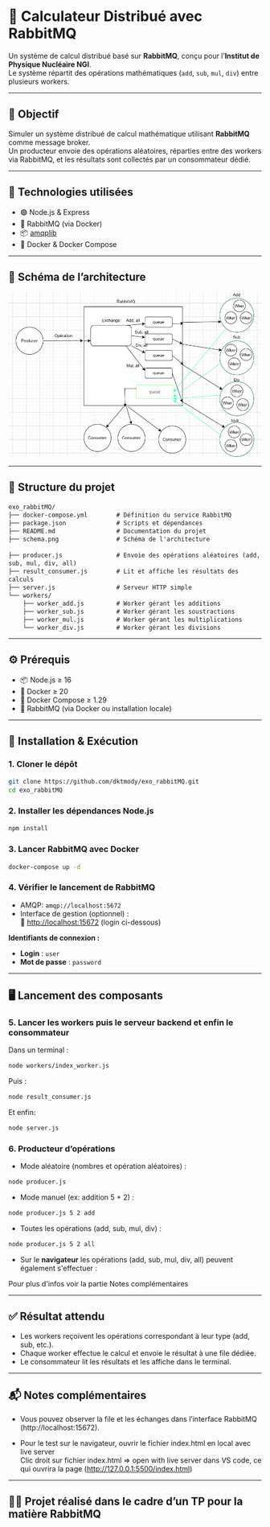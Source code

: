 
# 🧮 Calculateur Distribué avec RabbitMQ

Un système de calcul distribué basé sur **RabbitMQ**, conçu pour l’**Institut de Physique Nucléaire NGI**.  
Le système répartit des opérations mathématiques (`add`, `sub`, `mul`, `div`) entre plusieurs workers.

---

## 🎯 Objectif

Simuler un système distribué de calcul mathématique utilisant **RabbitMQ** comme message broker.  
Un producteur envoie des opérations aléatoires, réparties entre des workers via RabbitMQ, et les résultats sont collectés par un consommateur dédié.

---

## 🧰 Technologies utilisées

- 🟢 Node.js & Express
- 🐇 RabbitMQ (via Docker)
- 📦 [amqplib](https://www.npmjs.com/package/amqplib)
- 🐳 Docker & Docker Compose

---

## 🧠 Schéma de l’architecture

![Architecture RabbitMQ](schema.png)

---

## 📁 Structure du projet

```
exo_rabbitMQ/
├── docker-compose.yml        # Définition du service RabbitMQ
├── package.json              # Scripts et dépendances
├── README.md                 # Documentation du projet
├── schema.png                # Schéma de l'architecture

├── producer.js               # Envoie des opérations aléatoires (add, sub, mul, div, all)
├── result_consumer.js        # Lit et affiche les résultats des calculs
├── server.js                 # Serveur HTTP simple
└── workers/
    ├── worker_add.js         # Worker gérant les additions
    ├── worker_sub.js         # Worker gérant les soustractions
    ├── worker_mul.js         # Worker gérant les multiplications
    └── worker_div.js         # Worker gérant les divisions
```

---

## ⚙️ Prérequis

- 📦 Node.js ≥ 16
- 🐳 Docker ≥ 20
- 🐳 Docker Compose ≥ 1.29
- 🐇 RabbitMQ (via Docker ou installation locale)

---

## 🚀 Installation & Exécution

### 1. Cloner le dépôt

```bash
git clone https://github.com/dktmody/exo_rabbitMQ.git
cd exo_rabbitMQ
```

### 2. Installer les dépendances Node.js

```bash
npm install
```

### 3. Lancer RabbitMQ avec Docker

```bash
docker-compose up -d
```

### 4. Vérifier le lancement de RabbitMQ

- AMQP: `amqp://localhost:5672`
- Interface de gestion (optionnel) :  
  🔗 [http://localhost:15672](http://localhost:15672) (login ci-dessous)

**Identifiants de connexion :**

- **Login** : `user`
- **Mot de passe** : `password`

---

## 🖥️ Lancement des composants

### 5. Lancer les workers puis le serveur backend et enfin le consommateur

Dans un terminal :

```bash
node workers/index_worker.js
```
Puis :
```bash
node result_consumer.js
```
Et enfin:
```bash
node server.js
```

### 6. Producteur d’opérations

- Mode aléatoire (nombres et opération aléatoires) :

```bash
node producer.js
```

- Mode manuel (ex: addition 5 + 2) :

```bash
node producer.js 5 2 add
```

- Toutes les opérations (add, sub, mul, div) :

```bash
node producer.js 5 2 all
```
- Sur le **navigateur**  les opérations (add, sub, mul, div, all) peuvent également s'effectuer :

Pour plus d'infos voir la partie Notes complémentaires

---

## ✅ Résultat attendu

- Les workers reçoivent les opérations correspondant à leur type (add, sub, etc.).
- Chaque worker effectue le calcul et envoie le résultat à une file dédiée.
- Le consommateur lit les résultats et les affiche dans le terminal.

---

## 📬 Notes complémentaires

- Vous pouvez observer la file et les échanges dans l’interface RabbitMQ (http://localhost:15672).

- Pour le test sur le navigateur, ouvrir le fichier index.html en local avec live server  
Clic droit sur fichier index.html => open with live server dans VS code, ce qui ouvrira la page (http://127.0.0.1:5500/index.html)
---

## 🧑‍🔬 Projet réalisé dans le cadre d’un TP pour la matière RabbitMQ

